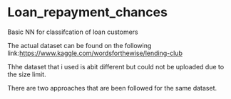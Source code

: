 # Loan_repayment_chances
Basic NN for classifcation of loan customers

The actual dataset can be found on the following link:https://www.kaggle.com/wordsforthewise/lending-club

Thhe dataset that i used is abit different but could not be uploaded due to the size limit.


There are two approaches that are been followed for the same dataset.
